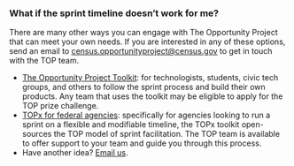 
### What if the sprint timeline doesn’t work for me?

There are many other ways you can engage with The Opportunity Project that can meet your own needs. If you are interested in any of these options, send an email to [census.opportunityproject@census.gov](mailto:census.opportunityproject@census.gov) to get in touch with the TOP team.
- [The Opportunity Project Toolkit](../product-development/toolkit): for technologists, students, civic tech groups, and others to follow the sprint process and build their own products. Any team that uses the toolkit may be eligible to apply for the TOP prize challenge.
- [TOPx for federal agencies](../topx-toolkit/introduction): specifically for agencies looking to run a sprint on a flexible and modifiable timeline, the TOPx toolkit open-sources the TOP model of sprint facilitation. The TOP team is available to offer support to your team and guide you through this process.
- Have another idea? [Email us](mailto:census.opportunityproject@census.gov).